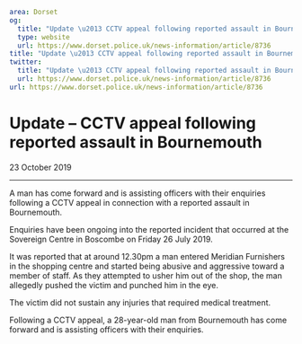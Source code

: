 ```yaml
area: Dorset
og:
  title: "Update \u2013 CCTV appeal following reported assault in Bournemouth"
  type: website
  url: https://www.dorset.police.uk/news-information/article/8736
title: "Update \u2013 CCTV appeal following reported assault in Bournemouth |"
twitter:
  title: "Update \u2013 CCTV appeal following reported assault in Bournemouth"
  url: https://www.dorset.police.uk/news-information/article/8736
url: https://www.dorset.police.uk/news-information/article/8736
```

# Update – CCTV appeal following reported assault in Bournemouth

23 October 2019

* * *

A man has come forward and is assisting officers with their enquiries following a CCTV appeal in connection with a reported assault in Bournemouth.

Enquiries have been ongoing into the reported incident that occurred at the Sovereign Centre in Boscombe on Friday 26 July 2019.

It was reported that at around 12.30pm a man entered Meridian Furnishers in the shopping centre and started being abusive and aggressive toward a member of staff. As they attempted to usher him out of the shop, the man allegedly pushed the victim and punched him in the eye.

The victim did not sustain any injuries that required medical treatment.

Following a CCTV appeal, a 28-year-old man from Bournemouth has come forward and is assisting officers with their enquiries.
